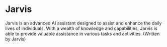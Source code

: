 # Jarvis
Jarvis is an advanced AI assistant designed to assist and enhance the daily lives of individuals. With a wealth of knowledge and capabilities, Jarvis is able to provide valuable assistance in various tasks and activities. (Written by Jarvis)
